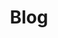 ---
layout: feed
title: "Blog"
eleventyNavigation:
    key: "Blog"
eleventyImport:
  collections: ["post"]
pagination:
    data: collections.post
    size: 5
    reverse: true
    prevText: "Newer posts"
    nextText: "Older posts"
    anchor: "#post-list"
itemList:
    headline: "Recent Posts"
    emptyText: "No posts to display."
---